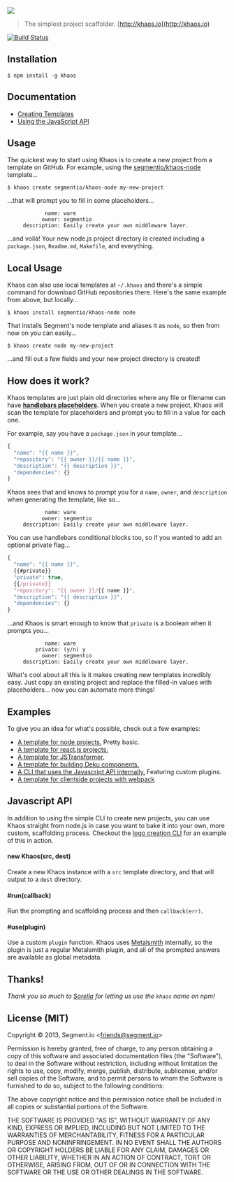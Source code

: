 
![](https://cldup.com/ed89zMzGj2.png)

> The simplest project scaffolder. [http://khaos.io](http://khaos.io)

[![Build Status](https://travis-ci.org/segmentio/khaos.svg)](https://travis-ci.org/segmentio/khaos)

## Installation

    $ npm install -g khaos

## Documentation

- [Creating Templates](/docs/templates.md)
- [Using the JavaScript API](/docs/api.md)

## Usage

The quickest way to start using Khaos is to create a new project from a template on GitHub. For example, using the [segmentio/khaos-node](https://github.com/segmentio/khaos-node) template...

    $ khaos create segmentio/khaos-node my-new-project

...that will prompt you to fill in some placeholders...

                name: ware
               owner: segmentio
         description: Easily create your own middleware layer.

...and voilà! Your new node.js project directory is created including a `package.json`, `Readme.md`, `Makefile`, and everything.

## Local Usage

Khaos can also use local templates at `~/.khaos` and there's a simple command for download GitHub repositories there. Here's the same example from above, but locally...

    $ khaos install segmentio/khaos-node node

That installs Segment's node template and aliases it as `node`, so then from now on you can easily...

    $ khaos create node my-new-project

...and fill out a few fields and your new project directory is created!

## How does it work?

Khaos templates are just plain old directories where any file or filename can have [**handlebars placeholders**](http://handlebarsjs.com/). When you create a new project, Khaos will scan the template for placeholders and prompt you to fill in a value for each one.

For example, say you have a `package.json` in your template...

```js
{
  "name": "{{ name }}",
  "repository": "{{ owner }}/{{ name }}",
  "description": "{{ description }}",
  "dependencies": {}
}
```

Khaos sees that and knows to prompt you for a `name`, `owner`, and `description` when generating the template, like so...

                name: ware
               owner: segmentio
         description: Easily create your own middleware layer.

You can use handlebars conditional blocks too, so if you wanted to add an optional private flag...

```js
{
  "name": "{{ name }}",
  {{#private}}
  "private": true,
  {{/private}}
  "repository": "{{ owner }}/{{ name }}",
  "description": "{{ description }}",
  "dependencies": {}
}
```

...and Khaos is smart enough to know that `private` is a boolean when it prompts you...

                name: ware
             private: (y/n) y
               owner: segmentio
         description: Easily create your own middleware layer.

What's cool about all this is it makes creating new templates incredibly easy. Just copy an existing project and replace the filled-in values with placeholders... now you can automate more things!

## Examples

To give you an idea for what's possible, check out a few examples:

  - [A template for node projects.](https://github.com/segmentio/khaos-node) Pretty basic.
  - [A template for react.js projects.](https://github.com/lapwinglabs/khaos-react)
  - [A template for JSTransformer.](https://github.com/jstransformers/khaos-jstransformer)
  - [A template for building Deku components.](https://github.com/stevenmiller888/khaos-deku-component)
  - [A CLI that uses the Javascript API internally.](https://github.com/logo/cli/blob/master/bin/logo-create) Featuring custom plugins.
  - [A template for clientside projects with webpack](https://github.com/stevenmathews/khaos-webpack)

## Javascript API

In addition to using the simple CLI to create new projects, you can use Khaos straight from node.js in case you want to bake it into your own, more custom, scaffolding process. Checkout the [logo creation CLI](https://github.com/logo/cli/blob/master/bin/logo-create) for an example of this in action.

#### new Khaos(src, dest)

Create a new Khaos instance with a `src` template directory, and that will output to a `dest` directory.

#### #run(callback)
  
Run the prompting and scaffolding process and then `callback(err)`.

#### #use(plugin)
  
Use a custom `plugin` function. Khaos uses [Metalsmith](http://metalsmith.io) internally, so the plugin is just a regular Metalsmith plugin, and all of the prompted answers are available as global metadata.

## Thanks!

_Thank you so much to [Sorella](https://github.com/robotlolita) for letting us use the `khaos` name on npm!_

## License (MIT)

Copyright &copy; 2013, Segment.io &lt;friends@segment.io&gt;

Permission is hereby granted, free of charge, to any person obtaining a copy of this software and associated documentation files (the "Software"), to deal in the Software without restriction, including without limitation the rights to use, copy, modify, merge, publish, distribute, sublicense, and/or sell copies of the Software, and to permit persons to whom the Software is furnished to do so, subject to the following conditions:

The above copyright notice and this permission notice shall be included in all copies or substantial portions of the Software.

THE SOFTWARE IS PROVIDED "AS IS", WITHOUT WARRANTY OF ANY KIND, EXPRESS OR IMPLIED, INCLUDING BUT NOT LIMITED TO THE WARRANTIES OF MERCHANTABILITY, FITNESS FOR A PARTICULAR PURPOSE AND NONINFRINGEMENT. IN NO EVENT SHALL THE AUTHORS OR COPYRIGHT HOLDERS BE LIABLE FOR ANY CLAIM, DAMAGES OR OTHER LIABILITY, WHETHER IN AN ACTION OF CONTRACT, TORT OR OTHERWISE, ARISING FROM, OUT OF OR IN CONNECTION WITH THE SOFTWARE OR THE USE OR OTHER DEALINGS IN THE SOFTWARE.
